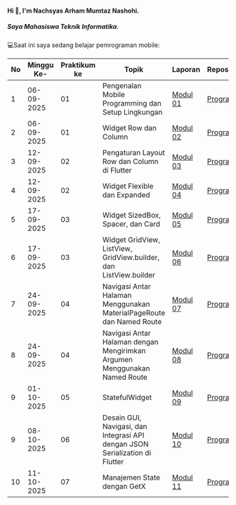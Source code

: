 #### Hi 👋, I'm Nachsyas Arham Mumtaz Nashohi. 
##### Saya Mahasiswa Teknik Informatika.

💻Saat ini saya sedang belajar pemrograman mobile:

| No  | Minggu Ke-  | Praktikum ke  | Topik  | Laporan | Repository |
| ------------ | ------------ | ------------ | ------------ | ------------ | ------------ | 
|  1 | 06-09-2025  | 01  | Pengenalan Mobile Programming dan Setup Lingkungan  | [Modul 01](https://docs.google.com/document/d/1Kn4KNhzivys6uMHXTGxf5xX7DLHnPihJh6Rk7rgBBx8/edit?tab=t.0) | [Program](https://github.com/Nachsyas/Modul-1-Prak.-Mobile-Programming)|
|  2 | 06-09-2025  | 01  | Widget Row dan Column  | [Modul 02](https://docs.google.com/document/d/1pQGA1cKk1tcE59S8_bHiKBKkPRiCMBUxpjsks9mFiiQ/edit?usp=sharing) | [Program](https://github.com/Nachsyas/Modul-2-3-Prak.-Mobile-Programming)
|  3 | 12-09-2025  | 02  | Pengaturan Layout Row dan Column di Flutter  | [Modul 03](https://docs.google.com/document/d/1F3Lhb9ZmY5gYcXkvdi1KO7sWWRs0NzfsD_o3hFecIIo/edit?usp=sharing) | [Program](https://github.com/Nachsyas/Modul-2-3-Prak.-Mobile-Programming)|
|  4 | 12-09-2025  | 02  | Widget Flexible dan Expanded  | [Modul 04](https://docs.google.com/document/d/1G1gcRE0Hl4nnQDvqdr4sgr-QgllTVVS6omQLjaqQ97w/edit?usp=sharing) | [Program](https://github.com/Nachsyas/Modul-4-Praktikum-Pemrograman-Mobile)|
|  5 | 17-09-2025  | 03  | Widget SizedBox, Spacer, dan Card  | [Modul 05](https://docs.google.com/document/d/115neBsLmklbbzakIyznaUryEwuG4LmsR37ZyuBweGKc/edit?usp=sharing) | [Program](https://github.com/Nachsyas/Modul-5-Prak.-Mobile-Programming)|
|  6 | 17-09-2025  | 03  | Widget GridView, ListView, GridView.builder, dan ListView.builder  | [Modul 06](https://docs.google.com/document/d/1KoW9axeAajI4lyDafUoCPcXsjoQJy0LPA3qD0LbklUg/edit?usp=sharing) | [Program](https://github.com/Nachsyas/Modul-6-Prak.-Mobile-Programming)|
|  7 | 24-09-2025  | 04  | Navigasi Antar Halaman Menggunakan MaterialPageRoute dan Named Route  | [Modul 07](https://docs.google.com/document/d/115neBsLmklbbzakIyznaUryEwuG4LmsR37ZyuBweGKc/edit?tab=t.0) | [Program](https://github.com/Nachsyas/Modul-7-Prak.-Pemrograman-Mobile)|
|  8 | 24-09-2025  | 04  | Navigasi Antar Halaman dengan Mengirimkan Argumen Menggunakan Named Route  | [Modul 08](https://docs.google.com/document/d/1PuEkfPvq5KLSVmzjf-tK27ZCXBbRpFjj3a2lTZ5II7A/edit?tab=t.0) | [Program](https://github.com/Nachsyas/Modul-8-Prak.-Mobile-Programming)|
|  9 | 01-10-2025  | 05  | StatefulWidget  | [Modul 09](https://docs.google.com/document/d/1xdu4lu347H16uVkVe8AcCfT3SZgfAvmhV4RyQ7sgULM/edit?usp=sharing) | [Program](https://github.com/Nachsyas/Modul-9-Prak.-Mobile-Programming)|
|  9 | 08-10-2025  | 06  | Desain GUI, Navigasi, dan Integrasi API dengan JSON Serialization di Flutter  | [Modul 10](https://docs.google.com/document/d/1XTsjgicIwAJGgoO9Iue0oGOunuIazT8ih092soNbRE8/edit?tab=t.0) | [Program](https://github.com/Nachsyas/Modul-10-Praktikum-Pemrograman-Mobile.git)|
|  10 | 11-10-2025  | 07  | 	Manajemen State dengan GetX  | [Modul 11]() | [Program](https://github.com/Nachsyas/Modul-11-Praktikum-Pemrograman-Mobile.git)|

